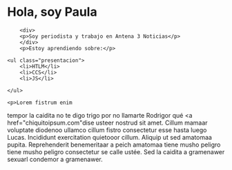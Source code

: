 <html>
	<head>
		<link href="css/style.css" rel="stylesheet" type="text/css">
	<meta charset=UTF-8">
	</head>
	<body>
		<h1> Hola, soy Paula </h1>
		
		<div>
		<p>Soy periodista y trabajo en Antena 3 Noticias</p>
		</div>
		<p>Estoy aprendiendo sobre:</p>
		
	<ul class="presentacion">
		<li>HTLM</li>
		<li>CCS</li>
		<li>JS</li>
	
	</ul>
	
	<p>Lorem fistrum enim 
tempor la caidita no te digo trigo por no llamarte Rodrigor qué <a href="chiquitoipsum.com"dise</a> usteer nostrud sit amet. Cillum mamaar voluptate diodenoo 
ullamco cillum fistro consectetur esse hasta luego Lucas. 
Incididunt exercitation quietooor cillum. Aliquip ut sed 
amatomaa pupita. Reprehenderit benemeritaar a peich amatomaa 
tiene musho peligro tiene musho peligro consectetur se calle 
ustée. Sed la caidita a gramenawer sexuarl condemor a 
gramenawer.</p>
	</body>
</html>
